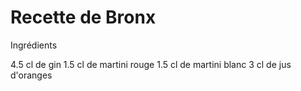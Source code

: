 # Recette de Bronx

Ingrédients

4.5 cl de gin
1.5 cl de martini rouge
1.5 cl de martini blanc
3 cl de jus d'oranges
